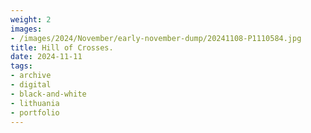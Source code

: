 ```yaml
---
weight: 2
images:
- /images/2024/November/early-november-dump/20241108-P1110584.jpg
title: Hill of Crosses.
date: 2024-11-11
tags:
- archive
- digital
- black-and-white
- lithuania
- portfolio
---
```


